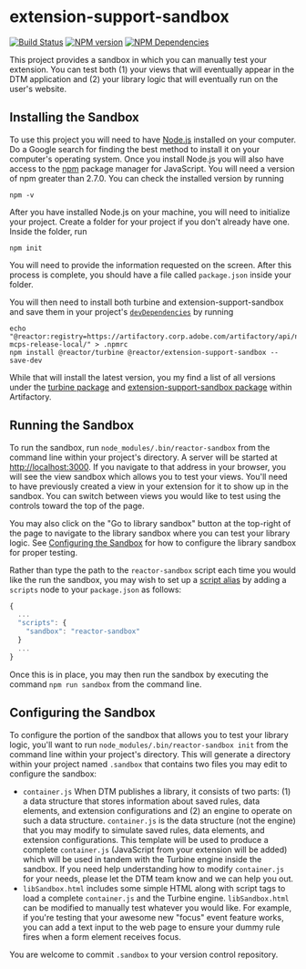 # extension-support-sandbox
[![Build Status][status-image]][status-url] [![NPM version][npm-image]][npm-url] [![NPM Dependencies][npm-dependencies-image]][npm-dependencies-url]

This project provides a sandbox in which you can manually test your extension. You can test both (1) your views that will eventually appear in the DTM application and (2) your library logic that will eventually run on the user's website.

## Installing the Sandbox

To use this project you will need to have [Node.js](https://nodejs.org/en/) installed on your computer. Do a Google search for finding the best method to install it on your computer's operating system. Once you install Node.js you will also have access to the [npm](https://www.npmjs.com/) package manager for JavaScript. You will need a version of npm greater than 2.7.0. You can check the installed version by running

```
npm -v
```

After you have installed Node.js on your machine, you will need to initialize your project. Create a folder for your project if you don't already have one. Inside the folder, run

```
npm init
```

You will need to provide the information requested on the screen. After this process is complete, you should have a file called `package.json` inside your folder.

You will then need to install both turbine and extension-support-sandbox and save them in your project's [`devDependencies`](https://docs.npmjs.com/files/package.json#devdependencies) by running
```
echo "@reactor:registry=https://artifactory.corp.adobe.com/artifactory/api/npm/npm-mcps-release-local/" > .npmrc
npm install @reactor/turbine @reactor/extension-support-sandbox --save-dev
```

While that will install the latest version, you my find a list of all versions under the [turbine package](https://artifactory.corp.adobe.com/artifactory/webapp/#/artifacts/browse/tree/General/npm-mcps-release-local/@reactor/turbine/-/@reactor) and [extension-support-sandbox package](https://artifactory.corp.adobe.com/artifactory/webapp/#/artifacts/browse/tree/General/npm-mcps-release-local/@reactor/extension-support-sandbox/-/@reactor) within Artifactory.

## Running the Sandbox

To run the sandbox, run `node_modules/.bin/reactor-sandbox` from the command line within your project's directory. A server will be started at [http://localhost:3000](http://localhost:3000). If you navigate to that address in your browser, you will see the view sandbox which allows you to test your views. You'll need to have previously created a view in your extension for it to show up in the sandbox. You can switch between views you would like to test using the controls toward the top of the page.

You may also click on the "Go to library sandbox" button at the top-right of the page to navigate to the library sandbox where you can test your library logic. See [Configuring the Sandbox](#configuring-the-sandbox) for how to configure the library sandbox for proper testing.

Rather than type the path to the `reactor-sandbox` script each time you would like the run the sandbox, you may wish to set up a [script alias](https://docs.npmjs.com/misc/scripts) by adding a `scripts` node to your `package.json` as follows:

```javascript
{
  ...
  "scripts": {
    "sandbox": "reactor-sandbox"
  }
  ...
}
```

Once this is in place, you may then run the sandbox by executing the command `npm run sandbox` from the command line.

## Configuring the Sandbox

To configure the portion of the sandbox that allows you to test your library logic, you'll want to run `node_modules/.bin/reactor-sandbox init` from the command line within your project's directory. This will generate a directory within your project named `.sandbox` that contains two files you may edit to configure the sandbox:

  * `container.js` When DTM publishes a library, it consists of two parts: (1) a data structure that stores information about saved rules, data elements, and extension configurations and (2) an engine to operate on such a data structure. `container.js` is the data structure (not the engine) that you may modify to simulate saved rules, data elements, and extension configurations. This template will be used to produce a complete `container.js` (JavaScript from your extension will be added) which will be used in tandem with the Turbine engine inside the sandbox. If you need help understanding how to modify `container.js` for your needs, please let the DTM team know and we can help you out.
  * `libSandbox.html` includes some simple HTML along with script tags to load a complete `container.js` and the Turbine engine. `libSandbox.html` can be modified to manually test whatever you would like. For example, if you're testing that your awesome new "focus" event feature works, you can add a text input to the web page to ensure your dummy rule fires when a form element receives focus.

You are welcome to commit `.sandbox` to your version control repository.

[status-url]: https://dtm-builder.ut1.mcps.adobe.net/job/extension-support-sandbox
[status-image]: https://dtm-builder.ut1.mcps.adobe.net/buildStatus/icon?job=extension-support-sandbox
[npm-url]: https://artifactory.corp.adobe.com/artifactory/webapp/#/artifacts/browse/tree/General/npm-mcps-release-local/@reactor/extension-support-sandbox/-/@reactor
[npm-image]: https://dtm-builder.ut1.mcps.adobe.net/view/Reactor-Frontend/job/extension-support-sandbox/ws/badges/npm.svg
[npm-dependencies-url]: https://dtm-builder.ut1.mcps.adobe.net/view/Reactor-Frontend/job/extension-support-sandbox/ws/dependencies.txt
[npm-dependencies-image]: https://dtm-builder.ut1.mcps.adobe.net/view/Reactor-Frontend/job/extension-support-sandbox/ws/badges/dependencies.svg
